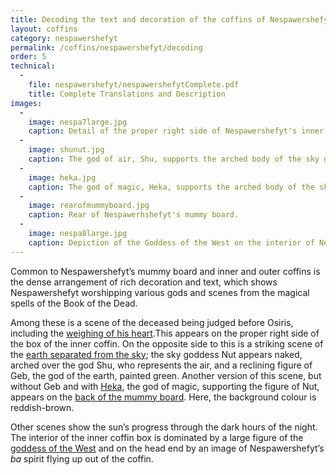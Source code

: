 ```yaml
---
title: Decoding the text and decoration of the coffins of Nespawershefyt
layout: coffins
category: nespawershefyt
permalink: /coffins/nespawershefyt/decoding
order: 5
technical:
  -
    file: nespawershefyt/nespawershefytComplete.pdf
    title: Complete Translations and Description
images:
  -
    image: nespa7large.jpg
    caption: Detail of the proper right side of Nespawershefyt's inner coffin box showing the weighing of the heart scene.
  -
    image: shunut.jpg
    caption: The god of air, Shu, supports the arched body of the sky goddess, Nut, with the earth god, Geb, reclining below.
  - 
    image: heka.jpg
    caption: The god of magic, Heka, supports the arched body of the sky goddess Nut.
  - 
    image: rearofmummyboard.jpg
    caption: Rear of Nespawerhshefyt's mummy board.
  - 
    image: nespa8large.jpg
    caption: Depiction of the Goddess of the West on the interior of Nespawershefyt's outer coffin box.
---
```


Common to Nespawershefyt’s mummy board and inner and outer coffins is the dense arrangement of rich decoration and text, which shows Nespawershefyt worshipping various gods and scenes from the magical spells of the Book of the Dead. 

Among these is a scene of the deceased being judged before Osiris, including the [weighing of his heart](/images/nespawershefyt/nespa7large.jpg).This appears on the proper right side of the box of the inner coffin. On the opposite side to this is a striking scene of the [earth separated from the sky](/images/nespawershefyt/shunut.jpg); the sky goddess Nut appears naked, arched over the god Shu, who represents the air, and a reclining figure of Geb, the god of the earth, painted green. Another version of this scene, but without Geb and with [Heka](/images/nespawershefyt/heka.jpg), the god of magic, supporting the figure of Nut, appears on the [back of the mummy board](/images/nespawershefyt/rearofmummyboard.jpg). Here, the background colour is reddish-brown. 

Other scenes show the sun’s progress through the dark hours of the night. The interior of the inner coffin box is dominated by a large figure of the [goddess of the West](/images/nespawershefyt/nespa8large.jpg) and on the head end by an image of Nespawershefyt’s _ba_ spirit flying up out of the coffin.
